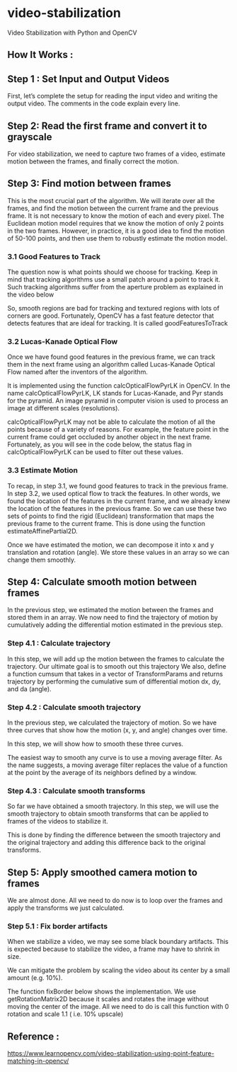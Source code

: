 # video-stabilization
Video Stabilization with Python and OpenCV

## How It Works :
## Step 1 : Set Input and Output Videos
First, let’s complete the setup for reading the input video and writing the output video. The comments in the code explain every line.

## Step 2: Read the first frame and convert it to grayscale
For video stabilization, we need to capture two frames of a video, estimate motion between the frames, and finally correct the motion.

## Step 3: Find motion between frames
This is the most crucial part of the algorithm. We will iterate over all the frames, and find the motion between the current frame and the previous frame. It is not necessary to know the motion of each and every pixel. The Euclidean motion model requires that we know the motion of only 2 points in the two frames. However, in practice, it is a good idea to find the motion of 50-100 points, and then use them to robustly estimate the motion model.

### 3.1 Good Features to Track
The question now is what points should we choose for tracking. Keep in mind that tracking algorithms use a small patch around a point to track it. Such tracking algorithms suffer from the aperture problem as explained in the video below

So, smooth regions are bad for tracking and textured regions with lots of corners are good. Fortunately, OpenCV has a fast feature detector that detects features that are ideal for tracking. It is called goodFeaturesToTrack

### 3.2 Lucas-Kanade Optical Flow
Once we have found good features in the previous frame, we can track them in the next frame using an algorithm called Lucas-Kanade Optical Flow named after the inventors of the algorithm.

It is implemented using the function calcOpticalFlowPyrLK in OpenCV. In the name calcOpticalFlowPyrLK, LK stands for Lucas-Kanade, and Pyr stands for the pyramid. An image pyramid in computer vision is used to process an image at different scales (resolutions).

calcOpticalFlowPyrLK may not be able to calculate the motion of all the points because of a variety of reasons. For example, the feature point in the current frame could get occluded by another object in the next frame. Fortunately, as you will see in the code below, the status flag in calcOpticalFlowPyrLK can be used to filter out these values.

### 3.3 Estimate Motion
To recap, in step 3.1, we found good features to track in the previous frame. In step 3.2, we used optical flow to track the features. In other words, we found the location of the features in the current frame, and we already knew the location of the features in the previous frame. So we can use these two sets of points to find the rigid (Euclidean) transformation that maps the previous frame to the current frame. This is done using the function estimateAffinePartial2D.

Once we have estimated the motion, we can decompose it into x and y translation and rotation (angle). We store these values in an array so we can change them smoothly.

## Step 4: Calculate smooth motion between frames
In the previous step, we estimated the motion between the frames and stored them in an array. We now need to find the trajectory of motion by cumulatively adding the differential motion estimated in the previous step.

### Step 4.1 : Calculate trajectory
In this step, we will add up the motion between the frames to calculate the trajectory. Our ultimate goal is to smooth out this trajectory
We also, define a function cumsum that takes in a vector of TransformParams and returns trajectory by performing the cumulative sum of differential motion dx, dy, and da (angle).

### Step 4.2 : Calculate smooth trajectory
In the previous step, we calculated the trajectory of motion. So we have three curves that show how the motion (x, y, and angle) changes over time.

In this step, we will show how to smooth these three curves.

The easiest way to smooth any curve is to use a moving average filter. As the name suggests, a moving average filter replaces the value of a function at the point by the average of its neighbors defined by a window.

### Step 4.3 : Calculate smooth transforms
So far we have obtained a smooth trajectory. In this step, we will use the smooth trajectory to obtain smooth transforms that can be applied to frames of the videos to stabilize it.

This is done by finding the difference between the smooth trajectory and the original trajectory and adding this difference back to the original transforms.

## Step 5: Apply smoothed camera motion to frames
We are almost done. All we need to do now is to loop over the frames and apply the transforms we just calculated.

### Step 5.1 : Fix border artifacts
When we stabilize a video, we may see some black boundary artifacts. This is expected because to stabilize the video, a frame may have to shrink in size.

We can mitigate the problem by scaling the video about its center by a small amount (e.g. 10%).

The function fixBorder below shows the implementation. We use getRotationMatrix2D because it scales and rotates the image without moving the center of the image. All we need to do is call this function with 0 rotation and scale 1.1 ( i.e. 10% upscale)


## Reference : 
https://www.learnopencv.com/video-stabilization-using-point-feature-matching-in-opencv/
